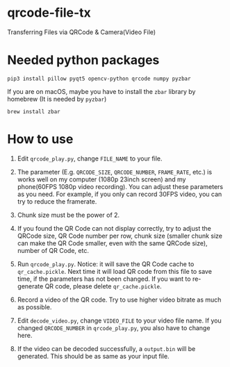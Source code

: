# qrcode-file-tx
Transferring Files via QRCode &amp; Camera(Video File)

# Needed python packages
```
pip3 install pillow pyqt5 opencv-python qrcode numpy pyzbar
```
If you are on macOS, maybe you have to install the `zbar` library by homebrew (It is needed by `pyzbar`)
```
brew install zbar
```

# How to use
1. Edit `qrcode_play.py`, change `FILE_NAME` to your file.

2. The parameter (E.g. `QRCODE_SIZE`, `QRCODE_NUMBER`, `FRAME_RATE`, etc.) is works well on my computer (1080p 23inch screen) and my phone(60FPS 1080p video recording). You can adjust these parameters as you need. For example, if you only can record 30FPS video, you can try to reduce the framerate. 

3. Chunk size must be the power of 2.

4. If you found the QR Code can not display correctly, try to adjust the QRCode size, QR Code number per row, chunk size (smaller chunk size can make the QR Code smaller, even with the same QRCode size), number of QR Code, etc.

5. Run `qrcode_play.py`. Notice: it will save the QR Code cache to `qr_cache.pickle`. Next time it will load QR code from this file to save time, if the parameters has not been changed. If you want to re-generate QR code, please delete `qr_cache.pickle`.

6. Record a video of the QR code. Try to use higher video bitrate as much as possible.

7. Edit `decode_video.py`, change `VIDEO_FILE` to your video file name. If you changed `QRCODE_NUMBER` in `qrcode_play.py`, you also have to change here.

8. If the video can be decoded successfully, a `output.bin` will be generated. This should be as same as your input file. 